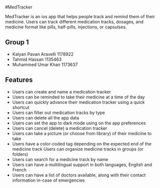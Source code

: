 #MedTracker

MedTracker is an ios app that helps people track and remind them of their medicine.
Users can track different medication tracks, dosages, and medicine format like pills, half-pills, injections, or capsulses.


## Group 1

- Kalyan Pavan Aravelli 1178922
- Tahmid Hassan 1135463
- Muhammed Umar Khan 1173637


## Features

- Users can create and name a medication tracker
- Users can be reminded to take their medicine at a time of the day
- Users can quickly advance their medication tracker using a quick shortcut
- Users can filter out medication tracks by type
- Users can delete all the app data
- Users can set the app to dark mode using on the app preferences
- Users can cancel (delete) a medication tracker
- Users can take a picture (or choose from library) of their medicine to take
- Users have a color-coded tag depending on the expected end of the medicine track Users can organize medicine tracks in groups (or folders)
- Users can search for a medicine track by name
- Users can have a multilingual support in both languages, English and French
- Users can have a list of doctors available, along with their contact information in-case of emergencies
